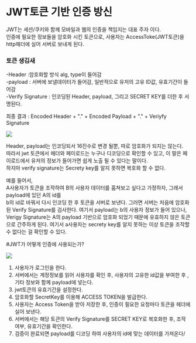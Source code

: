 JWT토큰 기반 인증 방신
======================
 JWT는 세션/쿠키와 함께 모바일과 웹의 인증을 책임지는 대표 주자 이다.  
 인증에 필요한 정보들을 암호화 시킨 토큰으로, 사용자는 AccessToke(JWT토큰)을 http헤더에 실어 서버로 보내게 된다.
 

### 토큰 생김새

-Header :암호화할 방식 alg, type이 들어감    
-payload : 서버에 보낼데이터가 들어감, 일반적으로 유저의 고유 ID값, 유효기간이 들어감  
-Verify Signature  : 인코딩된 Header, payload, 그리고 SECRET KEY를 더한 후 서명된다.  

최종 결과 : Encoded Header + "." + Encoded Payload + "." + Veriyfy Signature    

<img src= "https://img1.daumcdn.net/thumb/R1280x0/?scode=mtistory2&fname=https%3A%2F%2Ft1.daumcdn.net%2Fcfile%2Ftistory%2F99329E345B53368603">

Header, payload는 인코딩되서 16진수로 변경 될뿐, 따로 암호화가 되지는 않는다.  
따라서 jwt 토큰에서 헤더와 페이로드는 누구나 디코딩으로 확인할 수 있고, 이 말은 페이로드에서 유저의 정보가 들어가면 쉽게 노출 될 수 있다는 말이다.  
하지마 verify signature는 Secrety key를 알지 못하면 복호화 할 수 없다.


예를 들어서,  
A사용자가 토큰을 조작하여 B의 사용자 데이터를 훔쳐보고 싶다고 가정하자, 그래서 payload에 있던 A의 id를  
b의 id로 바꿔서 다시 인코딩 한 후 토큰을 서버로 보낸다. 그러면 서버는 처음에 암호화된 Verify Signature를 검사한다. 여기서 payload는 b의 사용자 정보가 들어 있으나, 
Verigy Signature는 A의 payload 기반으로 암호화 되었기 때문에 유효하지 않은 토큰으로 간주하게 된다.
여기서 a사용자는 secrety key를 알지 못하는 이상 토큰을 조작할 수 없다는 걸 확인할 수 있다.  

#JWT가 어떻게 인증에 사용되는가?

<img src = "https://t1.daumcdn.net/cfile/tistory/995EC2345B53368912">
  
1. 사용자가 로그인을 한다.
2. 서버에서는 계정정보를 읽어 사용자를 확인 후, 사용자의 고유한 id값을 부여한 후 , 기타 정보와 함께 payload에 넣는다.  
3. jwt토큰의 유효기간을 설정한다.  
4. 암호화할 SecretKey를 이용해 ACCESS TOKEN을 발급한다.
5. 사용자는 Access Token을 받아 저장한 후, 인증이 필요한 요청마다 토큰을 헤더에 실어 보낸다.
6. 서버에서는 해당 토큰의 Verify Signature를 SECRET KEY로 복호화한 후, 조작 여부, 유효기간을 확인한다.
7. 검증이 완료되면 payload를 디코딩 하여 사용자의 id에 맞는 데이터를 가져온다/

